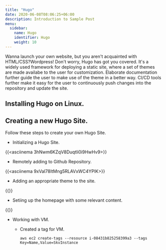 ```yaml
---
title: "Hugo"
date: 2020-06-08T08:06:25+06:00
description: Introduction to Sample Post
menu:
  sidebar:
    name: Hugo
    identifier: Hugo
    weight: 10
---
```


Wanna launch your own website, but you aren't acquainted with HTML/CSS?Wordpress! Don't worry, Hugo has got you covered. It's a widely used framework for deploying a static site, where a set of themes are made availabe to the user for customization. Elaborate documentation further guide the user to make use of the theme in a better way. CI/CD tools further make it easy for the user to continuously push changes into the repository and update the site.

## Installing Hugo on Linux.

## Creating a new Hugo Site.

Follow these steps to create your own Hugo Site.

- Initializing a Hugo Site.

{{<asciinema 3hNwm6KZqV8Duqtli0i9HwHv9>}}

- Remotely adding to Github Repository.

{{<asciinema 9xVaI78ItMng5RLAVxWC4YPIK>}}

- Adding an appropriate theme to the site.

{{<asciinema lzTv87ZZK3lBiXLmf2Y9fb5og>}}
  
- Setiing up the homepage with some relevant content.

{{<asciinema P5ojQAdJKfVwp0AUd07C6Stgs>}}


- Working with VM.
 
  - Created a tag for VM.
    ```
    aws ec2 create-tags --resource i-08431b825258399a3 --tags Key=Name,Value=SkvInstance
    
    ```
